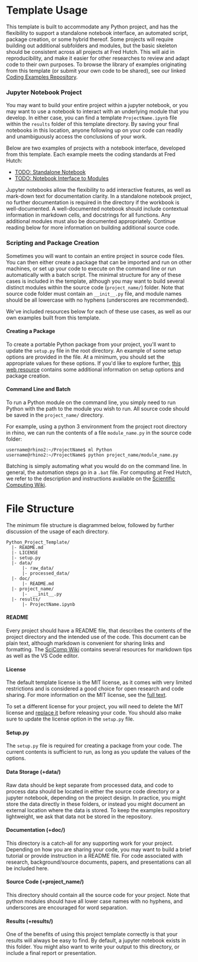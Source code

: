 # Template Usage

This template is built to accommodate any Python project, and has the flexibility to support a standalone notebook interface, an automated script, package creation, or some hybrid thereof. Some projects will require building out additional subfolders and modules, but the basic skeleton should be consistent across all projects at Fred Hutch. This will aid in reproducibility, and make it easier for other researches to review and adapt code to their own purposes. To browse the library of examples originating from this template (or submit your own code to be shared), see our linked [Coding Examples Repository](https://github.com/FredHutch/wiki-code-examples).

### Jupyter Notebook Project

You may want to build your entire project within a jupyter notebook, or you may want to use a notebook to interact with an underlying module that you develop. In either case, you can find a template `ProjectName.ipynb` file within the `results` folder of this template directory. By saving your final notebooks in this location, anyone following up on your code can readily and unambiguously access the conclusions of your work. 

Below are two examples of projects with a notebook interface, developed from this template. Each example meets the coding standards at Fred Hutch: 
 - [TODO: Standalone Notebook](https://github.com/FredHutch/wiki-code-examples)
 - [TODO: Notebook Interface to Modules](https://github.com/FredHutch/wiki-code-examples)

Jupyter notebooks allow the flexibility to add interactive features, as well as mark-down text for documentation clarity. In a standalone notebook project, no further documentation is required in the directory if the workbook is well-documented. A well-documented notebook should include contextual information in markdown cells, and docstrings for all functions. Any additional modules must also be documented appropriately. Continue reading below for more information on building additional source code.

### Scripting and Package Creation

Sometimes you will want to contain an entire project in source code files. You can then either create a package that can be imported and run on other machines, or set up your code to execute on the command line or run automatically with a batch script. The minimal structure for any of these cases is included in the template, although you may want to build several distinct modules within the source code (`project_name/`) folder. Note that source code folder must contain an `__init__.py` file, and module names should be all lowercase with no hyphens (underscores are recommended).

We've included resources below for each of these use cases, as well as our own examples built from this template.

#### Creating a Package

To create a portable Python package from your project, you'll want to update the `setup.py` file in the root directory. An example of some setup options are provided in the file. At a minimum, you should set the appropriate values for these options. If you'd like to explore further, [this web resource](https://python-packaging.readthedocs.io/en/latest/index.html) contains some additional information on setup options and package creation.

#### Command Line and Batch

To run a Python module on the command line, you simply need to run Python with the path to the module you wish to run. All source code should be saved in the `project_name/` directory.

For example, using a python 3 environment from the project root directory in rhino, we can run the contents of a file `module_name.py` in the source code folder:
```
username@rhino2:~/ProjectName$ ml Python
username@rhino2:~/ProjectName$ python project_name/module_name.py
```
Batching is simply automating what you would do on the command line. In general, the automation steps go in a `.bat` file. For computing at Fred Hutch, we refer to the description and instructions available on the [Scientific Computing Wiki](https://sciwiki.fredhutch.org/computing/cluster_usingSlurm/).

# File Structure

The minimum file structure is diagrammed below, followed by further discussion of the usage of each directory.
```
Python_Project_Template/
  |- README.md
  |- LICENSE
  |- setup.py
  |- data/
      |- raw_data/
      |- processed_data/
  |- doc/
      |- README.md
  |- project_name/
      |-  __init__.py
  |- results/
      |- ProjectName.ipynb
```

#### README

Every project should have a README file, that describes the contents of the project directory and the intended use of the code. This document can be plain text, although markdown is convenient for sharing links and formatting. The [SciComp Wiki](https://sciwiki.fredhutch.org/compdemos/vscode_markdown_howto/) contains several resources for markdown tips as well as the VS Code editor.

#### License

The default template license is the MIT license, as it comes with very limited restrictions and is considered a good choice for open research and code sharing. For more information on the MIT license, see the [full text](https://opensource.org/licenses/MIT). 

To set a different license for your project, you will need to delete the MIT license and [replace it](https://help.github.com/en/articles/adding-a-license-to-a-repository) before releasing your code. You should also make sure to update the license option in the `setup.py` file.

#### Setup.py

The `setup.py` file is required for creating a package from your code. The current contents is sufficient to run, as long as you update the values of the options. 

#### Data Storage (+data/)

Raw data should be kept separate from processed data, and code to process data should be located in either the source code directory or a jupyter notebook, depending on the project design. In practice, you might store the data directly in these folders, or instead you might document an external location where the data is stored. To keep the examples repository lightweight, we ask that data not be stored in the repository. 

#### Documentation (+doc/)

This directory is a catch-all for any supporting work for your project. Depending on how you are sharing your code, you may want to build a brief tutorial or provide instruction in a README file. For code associated with research, background/source documents, papers, and presentations can all be included here.

#### Source Code (+project_name/)

This directory should contain all the source code for your project. Note that python modules should have all lower case names with no hyphens, and underscores are encouraged for word separation.

#### Results (+results/)

One of the benefits of using this project template correctly is that your results will always be easy to find. By default, a jupyter notebook exists in this folder. You might also want to write your output to this directory, or include a final report or presentation.
